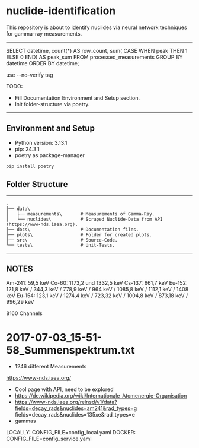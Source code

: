 # nuclide-identification

This repository is about to identify nuclides via neural network techniques for gamma-ray 
measurements. 

---

SELECT datetime,
    count(*) AS row_count,
    sum(
        CASE
            WHEN peak THEN 1
            ELSE 0
        END) AS peak_sum
   FROM processed_measurements
  GROUP BY datetime
  ORDER BY datetime;

use --no-verify tag

TODO: 

- Fill Documentation Environment and Setup section.
- Init folder-structure via poetry.

---

## Environment and Setup

- Python version: 3.13.1
- pip: 24.3.1
- poetry as package-manager

```
pip install poetry
```

## Folder Structure

---
```
.
├── data\
│   ├── measurements\       # Measurements of Gamma-Ray.
│   └── nuclides\           # Scraped Nuclide-Data from API (https://www-nds.iaea.org).
├── docs\                   # Documentation files.
├── plots\                  # Folder for created plots.
├── src\                    # Source-Code.
└── tests\                  # Unit-Tests.
```

---

## NOTES

Am-241: 59,5 keV
Co-60: 1173,2 und 1332,5 keV
Cs-137: 661,7 keV
Eu-152: 121,8 keV / 344,3 keV / 778,9 keV / 964 keV / 1085,8 keV / 1112,1 keV  / 1408 keV
Eu-154: 123,1 keV / 1274,4 keV / 723,32 keV / 1004,8 keV / 873,18 keV / 996,29 keV

8160 Channels 

# 2017-07-03_15-51-58_Summenspektrum.txt


- 1246 different Measurements


https://www-nds.iaea.org/

- Cool page with API, need to be explored
- https://de.wikipedia.org/wiki/Internationale_Atomenergie-Organisation
- https://www-nds.iaea.org/relnsd/v1/data?fields=decay_rads&nuclides=am241&rad_types=g
fields=decay_rads&nuclides=135xe&rad_types=e
- gammas

LOCALLY: CONFIG_FILE=config_local.yaml
DOCKER: CONFIG_FILE=config_service.yaml